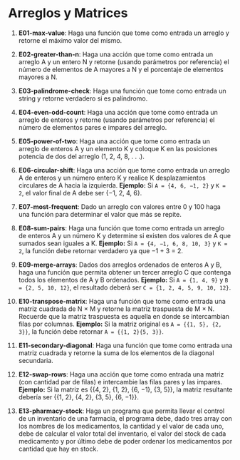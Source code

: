 # Arreglos y Matrices

1) **E01-max-value**: Haga una función que tome como entrada un arreglo y retorne el máximo valor del mismo.

2) **E02-greater-than-n**: Haga una acción que tome como entrada un arreglo A y un entero N y retorne (usando parámetros por referencia) el número de elementos de A mayores a N y el porcentaje de elementos mayores a N.

3) **E03-palindrome-check**: Haga una función que tome como entrada un string y retorne verdadero si es palíndromo.

4) **E04-even-odd-count**: Haga una acción que tome como entrada un arreglo de enteros y retorne (usando parámetros por referencia) el número de elementos pares e impares del arreglo.

5) **E05-power-of-two**: Haga una acción que tome como entrada un arreglo de enteros A y un elemento K y coloque K en las posiciones potencia de dos del arreglo (1, 2, 4, 8, . . .).

6) **E06-circular-shift**: Haga una acción que tome como entrada un arreglo A de enteros y un número entero K y realice K desplazamientos circulares de A hacia la izquierda. **Ejemplo:** Si `A = {4, 6, −1, 2}` y `K = 2`, el valor final de A debe ser {−1, 2, 4, 6}.

7) **E07-most-frequent**: Dado un arreglo con valores entre 0 y 100 haga una función para determinar el valor que más se repite.

8) **E08-sum-pairs**: Haga una función que tome como entrada un arreglo de enteros A y un número K y determine si existen dos valores de A que sumados sean iguales a K. **Ejemplo:** Si `A = {4, −1, 6, 8, 10, 3}` y `K = 2`, la función debe retornar verdadero ya que −1 + 3 = 2.

9) **E09-merge-arrays**: Dados dos arreglos ordenados de enteros A y B, haga una función que permita obtener un tercer arreglo C que contenga todos los elementos de A y B ordenados. **Ejemplo:** Si `A = {1, 4, 9}` y `B = {2, 5, 10, 12}`, el resultado deberá ser `C = {1, 2, 4, 5, 9, 10, 12}`.

10) **E10-transpose-matrix**: Haga una función que tome como entrada una matriz cuadrada de N × M y retorne la matriz traspuesta de M × N. Recuerde que la matriz traspuesta es aquella en donde se intercambian filas por columnas. **Ejemplo:** Si la matriz original es `A = {{1, 5}, {2, 3}}`, la función debe retornar `A = {{1, 2}{5, 3}}`.

11) **E11-secondary-diagonal**: Haga una función que tome como entrada una matriz cuadrada y retorne la suma de los elementos de la diagonal secundaria.

12) **E12-swap-rows**: Haga una acción que tome como entrada una matriz (con cantidad par de filas) e intercambie las filas pares y las impares. **Ejemplo:** Si la matriz es {{4, 2}, {1, 2}, {6, −1}, {3, 5}}, la matriz resultante debería ser {{1, 2}, {4, 2}, {3, 5}, {6, −1}}.

13) **E13-pharmacy-stock**: Haga un programa que permita llevar el control de un inventario de una farmacia, el programa debe, dado tres array con los nombres de los medicamentos, la cantidad y el valor de cada uno, debe de calcular el valor total del inventario, el valor del stock de cada medicamento y por último debe de poder ordenar los medicamentos por cantidad que hay en stock.
